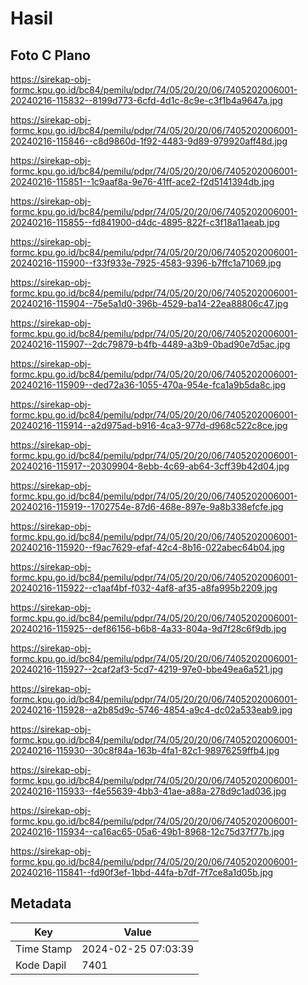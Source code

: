 # Hasil

## Foto C Plano

https://sirekap-obj-formc.kpu.go.id/bc84/pemilu/pdpr/74/05/20/20/06/7405202006001-20240216-115832--8199d773-6cfd-4d1c-8c9e-c3f1b4a9647a.jpg

https://sirekap-obj-formc.kpu.go.id/bc84/pemilu/pdpr/74/05/20/20/06/7405202006001-20240216-115846--c8d9860d-1f92-4483-9d89-979920aff48d.jpg

https://sirekap-obj-formc.kpu.go.id/bc84/pemilu/pdpr/74/05/20/20/06/7405202006001-20240216-115851--1c9aaf8a-9e76-41ff-ace2-f2d5141394db.jpg

https://sirekap-obj-formc.kpu.go.id/bc84/pemilu/pdpr/74/05/20/20/06/7405202006001-20240216-115855--fd841900-d4dc-4895-822f-c3f18a11aeab.jpg

https://sirekap-obj-formc.kpu.go.id/bc84/pemilu/pdpr/74/05/20/20/06/7405202006001-20240216-115900--f33f933e-7925-4583-9396-b7ffc1a71069.jpg

https://sirekap-obj-formc.kpu.go.id/bc84/pemilu/pdpr/74/05/20/20/06/7405202006001-20240216-115904--75e5a1d0-396b-4529-ba14-22ea88806c47.jpg

https://sirekap-obj-formc.kpu.go.id/bc84/pemilu/pdpr/74/05/20/20/06/7405202006001-20240216-115907--2dc79879-b4fb-4489-a3b9-0bad90e7d5ac.jpg

https://sirekap-obj-formc.kpu.go.id/bc84/pemilu/pdpr/74/05/20/20/06/7405202006001-20240216-115909--ded72a36-1055-470a-954e-fca1a9b5da8c.jpg

https://sirekap-obj-formc.kpu.go.id/bc84/pemilu/pdpr/74/05/20/20/06/7405202006001-20240216-115914--a2d975ad-b916-4ca3-977d-d968c522c8ce.jpg

https://sirekap-obj-formc.kpu.go.id/bc84/pemilu/pdpr/74/05/20/20/06/7405202006001-20240216-115917--20309904-8ebb-4c69-ab64-3cff39b42d04.jpg

https://sirekap-obj-formc.kpu.go.id/bc84/pemilu/pdpr/74/05/20/20/06/7405202006001-20240216-115919--1702754e-87d6-468e-897e-9a8b338efcfe.jpg

https://sirekap-obj-formc.kpu.go.id/bc84/pemilu/pdpr/74/05/20/20/06/7405202006001-20240216-115920--f9ac7629-efaf-42c4-8b16-022abec64b04.jpg

https://sirekap-obj-formc.kpu.go.id/bc84/pemilu/pdpr/74/05/20/20/06/7405202006001-20240216-115922--c1aaf4bf-f032-4af8-af35-a8fa995b2209.jpg

https://sirekap-obj-formc.kpu.go.id/bc84/pemilu/pdpr/74/05/20/20/06/7405202006001-20240216-115925--def86156-b6b8-4a33-804a-9d7f28c6f9db.jpg

https://sirekap-obj-formc.kpu.go.id/bc84/pemilu/pdpr/74/05/20/20/06/7405202006001-20240216-115927--2caf2af3-5cd7-4219-97e0-bbe49ea6a521.jpg

https://sirekap-obj-formc.kpu.go.id/bc84/pemilu/pdpr/74/05/20/20/06/7405202006001-20240216-115928--a2b85d9c-5746-4854-a9c4-dc02a533eab9.jpg

https://sirekap-obj-formc.kpu.go.id/bc84/pemilu/pdpr/74/05/20/20/06/7405202006001-20240216-115930--30c8f84a-163b-4fa1-82c1-98976259ffb4.jpg

https://sirekap-obj-formc.kpu.go.id/bc84/pemilu/pdpr/74/05/20/20/06/7405202006001-20240216-115933--f4e55639-4bb3-41ae-a88a-278d9c1ad036.jpg

https://sirekap-obj-formc.kpu.go.id/bc84/pemilu/pdpr/74/05/20/20/06/7405202006001-20240216-115934--ca16ac65-05a6-49b1-8968-12c75d37f77b.jpg

https://sirekap-obj-formc.kpu.go.id/bc84/pemilu/pdpr/74/05/20/20/06/7405202006001-20240216-115841--fd90f3ef-1bbd-44fa-b7df-7f7ce8a1d05b.jpg


## Metadata

| Key        | Value               |
| ---------- | ------------------- |
| Time Stamp | 2024-02-25 07:03:39 |
| Kode Dapil | 7401                |



